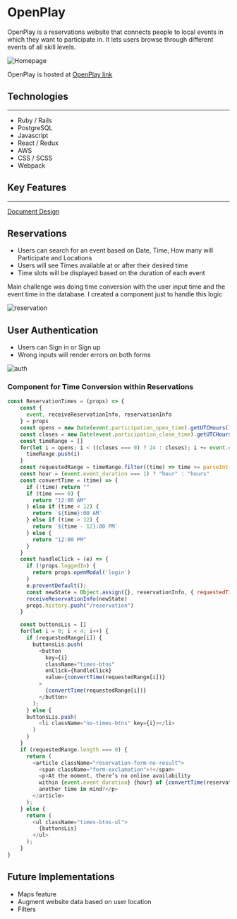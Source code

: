 # OpenPlay

OpenPlay is a reservations website that connects people to local events in which
they want to participate in. It lets users browse through different events of 
all skill levels.


![Homepage](https://open-play-seed.s3.amazonaws.com/+openplay1.gif)

OpenPlay is hosted at [OpenPlay link](https://open-play1.herokuapp.com)



## Technologies
---
* Ruby / Rails
* PostgreSQL
* Javascript
* React / Redux
* AWS
* CSS / SCSS
* Webpack


## Key Features
---

[Document Design](https://github.com/yorkis-diaz/OpenPlay/wiki)

## Reservations
* Users can search for an event based on Date, Time, How many will Participate and Locations
* Users will see Times available at or after their desired time
* Time slots will be displayed based on the duration of each event

Main challenge was doing time conversion with the user input time and the event time in the database. I created a component just to handle this logic

![reservation](https://open-play-seed.s3.amazonaws.com/reservation-form.gif)

## User Authentication

* Users can Sign in or Sign up
* Wrong inputs will render errors on both forms

<!-- ![user-auth](https://open-play-seed.s3.amazonaws.com/user-auth.gif | width=100px) -->

![auth](https://open-play-seed.s3.amazonaws.com/new-auth.gif)



### Component for Time Conversion within Reservations

```javascript
const ReservationTimes = (props) => {
    const {
      event, receiveReservationInfo, reservationInfo
    } = props
    const opens = new Date(event.participation_open_time).getUTCHours()
    const closes = new Date(event.participation_close_time).getUTCHours()
    const timeRange = []
    for(let i = opens; i < ((closes === 0) ? 24 : closes); i += event.event_duration) {
      timeRange.push(i)
    }
    const requestedRange = timeRange.filter((time) => time >= parseInt(reservationInfo.time))
    const hour = (event.event_duration === 1) ? "hour" : "hours"
    const convertTime = (time) => {
      if (!time) return ""
      if (time === 0) {
        return "12:00 AM"
      } else if (time < 12) {
        return `${time}:00 AM`
      } else if (time > 12) {
        return `${time - 12}:00 PM`
      } else {
        return "12:00 PM"
      }
    }
    const handleClick = (e) => {
      if (!props.loggedIn) {
        return props.openModal('login')
      }
      e.preventDefault();
      const newState = Object.assign({}, reservationInfo, { requestedTime: e.target.value }, { eventId: event.id})
      receiveReservationInfo(newState)
      props.history.push("/reservation")
    }

    const buttonsLis = []
    for(let i = 0; i < 4; i++) {
      if (requestedRange[i]) {
        buttonsLis.push(
          <button
            key={i}
            className="times-btns"
            onClick={handleClick}
            value={convertTime(requestedRange[i])}
          >
            {convertTime(requestedRange[i])}
          </button>
        );
      } else {
      buttonsLis.push(
          <li className="no-times-btns" key={i}></li>
        )
      }
    }
    if (requestedRange.length === 0) {
      return (
        <article className="reservation-form-no-result">
          <span className="form-exclamation">!</span> 
          <p>At the moment, there’s no online availability 
          within {event.event_duration} {hour} of {convertTime(reservationInfo.time)} Have 
          another time in mind?</p>
        </article>
      );
    } else {
      return (
        <ul className="times-btns-ul">
          {buttonsLis}
        </ul>
      );
    }
}
```

## Future Implementations

* Maps feature
* Augment website data based on user location
* Filters
